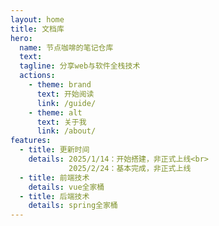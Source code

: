 ```yaml
---
layout: home
title: 文档库
hero:
  name: 节点咖啡的笔记仓库
  text: 
  tagline: 分享web与软件全栈技术
  actions:
    - theme: brand
      text: 开始阅读
      link: /guide/
    - theme: alt
      text: 关于我
      link: /about/
features:
  - title: 更新时间
    details: 2025/1/14：开始搭建，非正式上线<br>
             2025/2/24：基本完成，非正式上线
  - title: 前端技术
    details: vue全家桶
  - title: 后端技术
    details: spring全家桶
---
```

